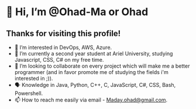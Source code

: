 # 👋 Hi, I’m @Ohad-Ma or Ohad
## Thanks for visiting this profile!
- 👀 I’m interested in DevOps, AWS, Azure.
- 🌱 I’m currently a second year student at Ariel University, studying Javascript, CSS, C# on my free time.
- 💞️ I’m looking to collaborate on every project which will make me a better programmer (and in favor promote me of studying the fields i'm interested in ;)).
- 🗣️ Knowledge in Java, Python, C++, C, JavaScript, C#, CSS, Bash, Powershell. 
- 📫 How to reach me easily via email - Maday.ohad@gmail.com.


<!---
Ohad-Ma/Ohad-Ma is a ✨ special ✨ repository because its `README.md` (this file) appears on your GitHub profile.
You can click the Preview link to take a look at your changes.
--->
